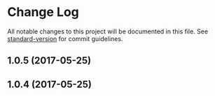 # Change Log

All notable changes to this project will be documented in this file.
See [standard-version](https://github.com/conventional-changelog/standard-version) for commit guidelines.

<a name="1.0.5"></a>
## 1.0.5 (2017-05-25)




<a name="1.0.4"></a>
## 1.0.4 (2017-05-25)
